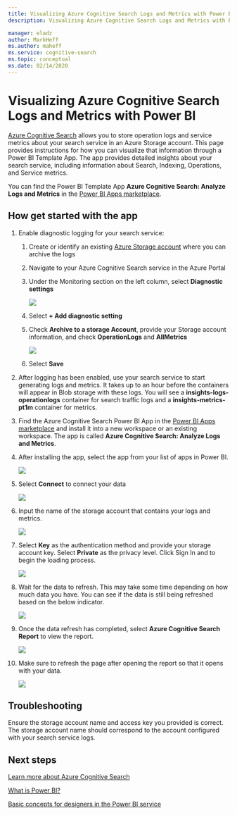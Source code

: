 ```yaml
---
title: Visualizing Azure Cognitive Search Logs and Metrics with Power BI
description: Visualizing Azure Cognitive Search Logs and Metrics with Power BI

manager: eladz
author: MarkHeff
ms.author: maheff
ms.service: cognitive-search
ms.topic: conceptual
ms.date: 02/14/2020
---
```


# Visualizing Azure Cognitive Search Logs and Metrics with Power BI
[Azure Cognitive Search](https://docs.microsoft.com/azure/search/search-what-is-azure-search) allows you to store operation logs and service metrics about your search service in an Azure Storage account. This page provides instructions for how you can visualize that information through a Power BI Template App. The app provides detailed insights about your search service, including information about Search, Indexing, Operations, and Service metrics.

You can find the Power BI Template App **Azure Cognitive Search: Analyze Logs and Metrics** in the [Power BI Apps marketplace](https://appsource.microsoft.com/marketplace/apps).

## How get started with the app
1. Enable diagnostic logging for your search service:
    1. Create or identify an existing [Azure Storage account](https://docs.microsoft.com/azure/storage/common/storage-quickstart-create-account) where you can archive the logs
    1. Navigate to your Azure Cognitive Search service in the Azure Portal
    1. Under the Monitoring section on the left column, select **Diagnostic settings**

        ![](media/search-monitor-logs-powerbi/diagnostic-settings.png)

    1. Select **+ Add diagnostic setting**
    1. Check **Archive to a storage Account**, provide your Storage account information, and check **OperationLogs** and **AllMetrics**

        ![](media/search-monitor-logs-powerbi/add-diagnostic-setting.png)
    1. Select **Save**

1. After logging has been enabled, use your search service to start generating logs and metrics. It takes up to an hour before the containers will appear in Blob storage with these logs. You will see a **insights-logs-operationlogs** container for search traffic logs and a **insights-metrics-pt1m** container for metrics.

1. Find the Azure Cognitive Search Power BI App in the [Power BI Apps marketplace](https://appsource.microsoft.com/marketplace/apps) and install it into a new workspace or an existing workspace. The app is called **Azure Cognitive Search: Analyze Logs and Metrics**.

1. After installing the app, select the app from your list of apps in Power BI.

    ![](media/search-monitor-logs-powerbi/azure-search-app.png)

1. Select **Connect** to connect your data

    ![](media/search-monitor-logs-powerbi/get-started-with-new-app.png)

1. Input the name of the storage account that contains your logs and metrics.

    ![](media/search-monitor-logs-powerbi/connect-to-storage-account.png)

1. Select **Key** as the authentication method and provide your storage account key. Select **Private** as the privacy level. Click Sign In and to begin the loading process.

    ![](media/search-monitor-logs-powerbi/connect-to-storage-account-step-two.png)

1. Wait for the data to refresh. This may take some time depending on how much data you have. You can see if the data is still being refreshed based on the below indicator.

    ![](media/search-monitor-logs-powerbi/workspace-view-refreshing.png)

1. Once the data refresh has completed, select **Azure Cognitive Search Report** to view the report.

    ![](media/search-monitor-logs-powerbi/workspace-view-select-report.png)

1. Make sure to refresh the page after opening the report so that it opens with your data.

    ![](media/search-monitor-logs-powerbi/Search.png)

## Troubleshooting
Ensure the storage account name and access key you provided is correct. The storage account name should correspond to the account configured with your search service logs.

## Next steps
[Learn more about Azure Cognitive Search](https://docs.microsoft.com/azure/search/)

[What is Power BI?](https://docs.microsoft.com/power-bi/fundamentals/power-bi-overview)

[Basic concepts for designers in the Power BI service](https://docs.microsoft.com/power-bi/service-basic-concepts)